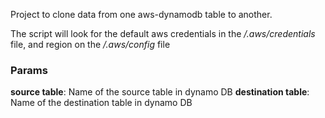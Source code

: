 Project to clone data from one aws-dynamodb table to another.

The script will look for the default aws credentials in the */.aws/credentials* file, and region on the */.aws/config* file
### Params

**source table**: Name of the source table in dynamo DB
**destination table**: Name of the destination table in dynamo DB
